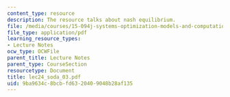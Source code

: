```yaml
---
content_type: resource
description: The resource talks about nash equilibrium.
file: /media/courses/15-094j-systems-optimization-models-and-computation-sma-5223-spring-2004/9ba9634c8bcbfd6320409048b28af135_lec24_soda_03.pdf
file_type: application/pdf
learning_resource_types:
- Lecture Notes
ocw_type: OCWFile
parent_title: Lecture Notes
parent_type: CourseSection
resourcetype: Document
title: lec24_soda_03.pdf
uid: 9ba9634c-8bcb-fd63-2040-9048b28af135
---
```

